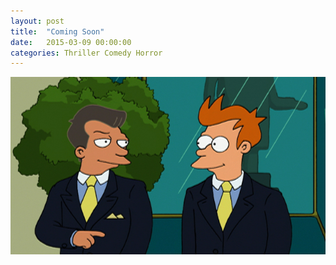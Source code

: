 ```yaml
---
layout: post
title:  "Coming Soon"
date:   2015-03-09 00:00:00
categories: Thriller Comedy Horror
---
```


![Are you a sheep or a shark?](/assets/images/planex.jpg)
